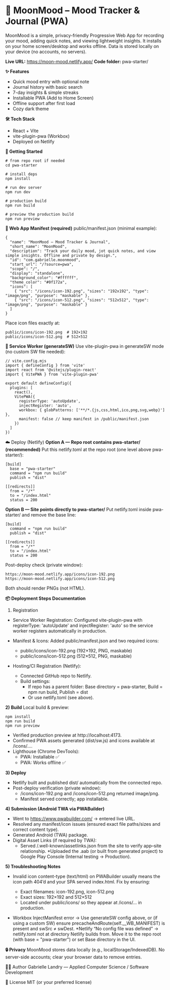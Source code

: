 # 🌙 MoonMood – Mood Tracker & Journal (PWA)
MoonMood is a simple, privacy-friendly Progressive Web App for recording your mood, adding quick notes, and viewing lightweight insights. It installs on your home screen/desktop and works offline. Data is stored locally on your device (no accounts, no servers).

**Live URL:** https://moon-mood.netlify.app/
**Code folder:** pwa-starter/

**✨ Features**
* Quick mood entry with optional note
* Journal history with basic search
* 7-day insights & simple streaks
* Installable PWA (Add to Home Screen)
* Offline support after first load
* Cozy dark theme

**🛠 Tech Stack**
* React + Vite
* vite-plugin-pwa (Workbox)
* Deployed on Netlify

**🚀 Getting Started**
```
# from repo root if needed
cd pwa-starter

# install deps
npm install

# run dev server
npm run dev

# production build
npm run build

# preview the production build
npm run preview
```
**📄 Web App Manifest (required)**
public/manifest.json (minimal example):
```
{
  "name": "MoonMood – Mood Tracker & Journal",
  "short_name": "MoonMood",
  "description": "Track your daily mood, jot quick notes, and view simple insights. Offline and private by design.",
  "id": "com.gabrielle.moonmood",
  "start_url": "/?source=pwa",
  "scope": "/",
  "display": "standalone",
  "background_color": "#ffffff",
  "theme_color": "#0f172a",
  "icons": [
    { "src": "/icons/icon-192.png", "sizes": "192x192", "type": "image/png", "purpose": "maskable" },
    { "src": "/icons/icon-512.png", "sizes": "512x512", "type": "image/png", "purpose": "maskable" }
  ]
}
```
Place icon files exactly at:
```
public/icons/icon-192.png  # 192×192
public/icons/icon-512.png  # 512×512
```
**🧩 Service Worker (generateSW)**
Use vite-plugin-pwa in generateSW mode (no custom SW file needed):

```
// vite.config.mjs
import { defineConfig } from 'vite'
import react from '@vitejs/plugin-react'
import { VitePWA } from 'vite-plugin-pwa'

export default defineConfig({
  plugins: [
    react(),
    VitePWA({
      registerType: 'autoUpdate',
      injectRegister: 'auto',
      workbox: { globPatterns: ['**/*.{js,css,html,ico,png,svg,webp}'] },
      manifest: false // keep manifest in /public/manifest.json
    })
  ]
})
```

☁️ Deploy (Netlify)
**Option A — Repo root contains pwa-starter/ (recommended)**
Put this netlify.toml at the repo root (one level above pwa-starter/):

```
[build]
  base = "pwa-starter"
  command = "npm run build"
  publish = "dist"

[[redirects]]
  from = "/*"
  to = "/index.html"
  status = 200
```
**Option B — Site points directly to pwa-starter/**
Put netlify.toml inside pwa-starter/ and remove the base line:
```
[build]
  command = "npm run build"
  publish = "dist"

[[redirects]]
  from = "/*"
  to = "/index.html"
  status = 200
```
Post-deploy check (private window):
```
https://moon-mood.netlify.app/icons/icon-192.png
https://moon-mood.netlify.app/icons/icon-512.png
```
Both should render PNGs (not HTML).

**📦 Deployment Steps Documentation**

1) Registration
* Service Worker Registration: Configured vite-plugin-pwa with registerType: 'autoUpdate' and injectRegister: 'auto' so the service worker registers automatically in production.

* Manifest & Icons: Added public/manifest.json and two required icons:
    * public/icons/icon-192.png (192×192, PNG, maskable)
    * public/icons/icon-512.png (512×512, PNG, maskable)
* Hosting/CI Registration (Netlify):
    * Connected GitHub repo to Netlify.
    * Build settings:
        * If repo has a parent folder: Base directory = pwa-starter, Build = npm run build, Publish = dist
        * Or use netlify.toml (see above).

**2) Build**
Local build & preview:
```
npm install
npm run build
npm run preview
```
* Verified production preview at http://localhost:4173.
* Confirmed PWA assets generated (dist/sw.js) and icons available at /icons/....
* Lighthouse (Chrome DevTools):
    * PWA: Installable ✅
    * PWA: Works offline ✅

**3) Deploy**
* Netlify built and published dist/ automatically from the connected repo.
* Post-deploy verification (private window):
    * /icons/icon-192.png and /icons/icon-512.png returned image/png.
    * Manifest served correctly; app installable.

**4) Submission (Android TWA via PWABuilder)**
* Went to https://www.pwabuilder.com/ → entered live URL.
* Resolved any manifest/icon issues (ensured exact file paths/sizes and correct content type).
* Generated Android (TWA) package.
* Digital Asset Links (if required by TWA):
    * Served /.well-known/assetlinks.json from the site to verify app–site relationship.
*Uploaded the .aab (or built from generated project) to Google Play Console (Internal testing → Production).

**5) Troubleshooting Notes**
* Invalid icon content-type (text/html) on PWABuilder usually means the icon path 404’d and your SPA served index.html. Fix by ensuring:
    * Exact filenames: icon-192.png, icon-512.png
    * Exact sizes: 192×192 and 512×512
    * Located under public/icons/ so they appear at /icons/... in production.

* Workbox InjectManifest error → Use generateSW config above, or (if using a custom SW) ensure        precacheAndRoute(self.__WB_MANIFEST) is present and swSrc ≠ swDest.
*Netlify “No config file was defined” → netlify.toml not at directory Netlify builds from. Move it to the repo root (with base = "pwa-starter") or set Base directory in the UI.

**🔒 Privacy**
MoonMood stores data locally (e.g., localStorage/IndexedDB). No server-side accounts; clear your browser data to remove entries.

🧑‍💻 Author
Gabrielle Landry — Applied Computer Science / Software Development

📄 License
MIT (or your preferred license)
